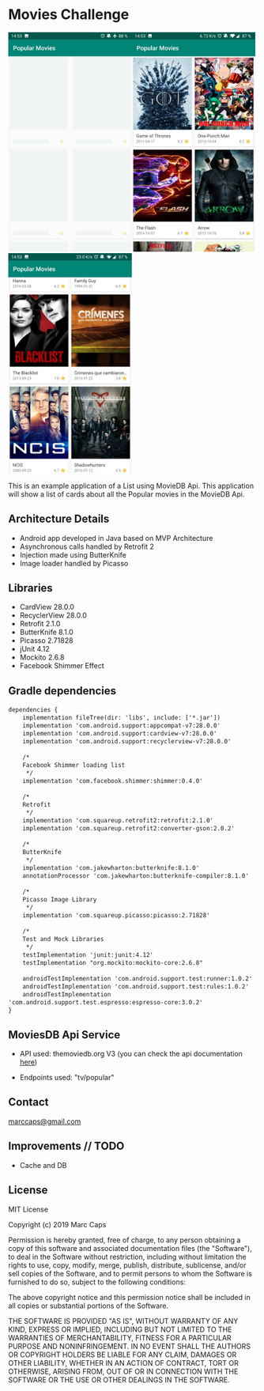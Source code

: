 # Movies Challenge
<img src="screenshots/shimmer_loader.jpg" width="250" alt="Loader"/><img src="screenshots/list_init.jpg" width="250" alt="List init"/><img src="screenshots/more_movies_list.jpg" width="250" alt="More Movies"/>

This is an example application of a List using MovieDB Api. This application will show a list of cards about all the Popular movies in the MovieDB Api.

## Architecture Details

* Android app developed in Java based on MVP Architecture
* Asynchronous calls handled by Retrofit 2
* Injection made using ButterKnife
* Image loader handled by Picasso

## Libraries

* CardView 28.0.0
* RecyclerView 28.0.0
* Retrofit 2.1.0
* ButterKnife 8.1.0
* Picasso 2.71828
* jUnit 4.12
* Mockito 2.6.8
* Facebook Shimmer Effect

## Gradle dependencies
```
dependencies {
    implementation fileTree(dir: 'libs', include: ['*.jar'])
    implementation 'com.android.support:appcompat-v7:28.0.0'
    implementation 'com.android.support:cardview-v7:28.0.0'
    implementation 'com.android.support:recyclerview-v7:28.0.0'

    /*
    Facebook Shimmer loading list
     */
    implementation 'com.facebook.shimmer:shimmer:0.4.0'

    /*
    Retrofit
     */
    implementation 'com.squareup.retrofit2:retrofit:2.1.0'
    implementation 'com.squareup.retrofit2:converter-gson:2.0.2'

    /*
    ButterKnife
     */
    implementation 'com.jakewharton:butterknife:8.1.0'
    annotationProcessor 'com.jakewharton:butterknife-compiler:8.1.0'

    /*
    Picasso Image Library
     */
    implementation 'com.squareup.picasso:picasso:2.71828'

    /*
    Test and Mock Libraries
     */
    testImplementation 'junit:junit:4.12'
    testImplementation "org.mockito:mockito-core:2.6.8"

    androidTestImplementation 'com.android.support.test:runner:1.0.2'
    androidTestImplementation 'com.android.support.test:rules:1.0.2'
    androidTestImplementation 'com.android.support.test.espresso:espresso-core:3.0.2'
}
```

## MoviesDB Api Service

* API used: themoviedb.org V3 (you can check the api documentation [here](https://developers.themoviedb.org/3/getting-started/introduction))

* Endpoints used: "tv/popular"

## Contact

<a href="mailto:marccaps@gmail.com"> marccaps@gmail.com</a>

## Improvements // TODO

* Cache and DB

## License

MIT License

Copyright (c) 2019 Marc Caps

Permission is hereby granted, free of charge, to any person obtaining a copy
of this software and associated documentation files (the "Software"), to deal
in the Software without restriction, including without limitation the rights
to use, copy, modify, merge, publish, distribute, sublicense, and/or sell
copies of the Software, and to permit persons to whom the Software is
furnished to do so, subject to the following conditions:

The above copyright notice and this permission notice shall be included in all
copies or substantial portions of the Software.

THE SOFTWARE IS PROVIDED "AS IS", WITHOUT WARRANTY OF ANY KIND, EXPRESS OR
IMPLIED, INCLUDING BUT NOT LIMITED TO THE WARRANTIES OF MERCHANTABILITY,
FITNESS FOR A PARTICULAR PURPOSE AND NONINFRINGEMENT. IN NO EVENT SHALL THE
AUTHORS OR COPYRIGHT HOLDERS BE LIABLE FOR ANY CLAIM, DAMAGES OR OTHER
LIABILITY, WHETHER IN AN ACTION OF CONTRACT, TORT OR OTHERWISE, ARISING FROM,
OUT OF OR IN CONNECTION WITH THE SOFTWARE OR THE USE OR OTHER DEALINGS IN THE
SOFTWARE.
